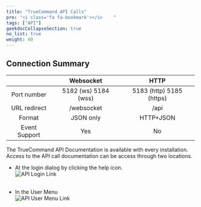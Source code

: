 ```yaml
---
title: "TrueCommand API Calls"
pre: "<i class='fa fa-bookmark'></i>	"
tags: ["API"]
geekdocCollapseSection: true
no_list: true
weight: 40
---
```


## Connection Summary
|  | Websocket | HTTP |
|:---:|:---:|:---:|
| Port number| 5182 (ws) 5184 (wss) | 5183 (http) 5185 (https) |
| URL redirect | /websocket | /api |
|Format | JSON only | HTTP+JSON |
|Event Support| Yes | No |

The TrueCommand API Documentation is available with every installation. Access to the API call documentation can be access through two locations.

+ At the login dialog by clicking the <mat-icon _ngcontent-c7="" class="docs-icon mat-icon material-icons mat-icon-no-color ng-star-inserted" mattooltipposition="above" role="img" aria-hidden="true" tv-internal-selenium-id="SELENIUM_link_docs" aria-describedby="cdk-describedby-message-1" cdk-describedby-host="" style="touch-action: none; user-select: none; -webkit-user-drag: none; -webkit-tap-highlight-color: rgba(0, 0, 0, 0);"> help </mat-icon> icon. <br>
![API Login Link](/images/TrueCommand/1.3/APILoginLink.png "API Login Link")
<br><br>
 
+ In the User Menu <br>
![API User Menu Link](/images/TrueCommand/1.3/APIUserMenuLink.png "API User Menu Link")
